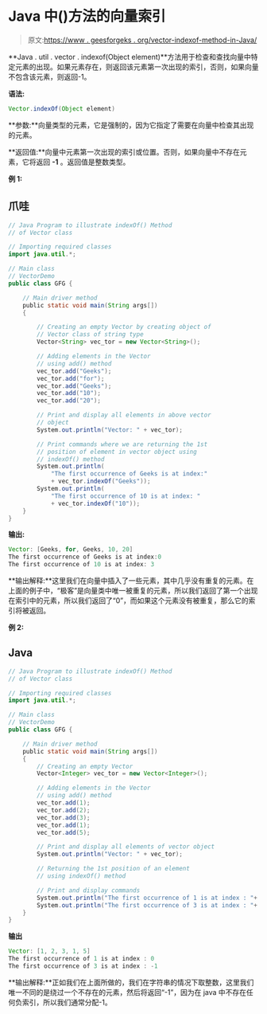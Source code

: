 # Java 中()方法的向量索引

> 原文:[https://www . geesforgeks . org/vector-indexof-method-in-Java/](https://www.geeksforgeeks.org/vector-indexof-method-in-java/)

**Java . util . vector . indexof(Object element)**方法用于检查和查找向量中特定元素的出现。如果元素存在，则返回该元素第一次出现的索引，否则，如果向量不包含该元素，则返回-1。

**语法:**

```java
Vector.indexOf(Object element)
```

**参数:**向量类型的元素，它是强制的，因为它指定了需要在向量中检查其出现的元素。

**返回值:**向量中元素第一次出现的索引或位置。否则，如果向量中不存在元素，它将返回 **-1** 。返回值是整数类型。

**例 1:**

## 爪哇

```java
// Java Program to illustrate indexOf() Method
// of Vector class

// Importing required classes
import java.util.*;

// Main class
// VectorDemo
public class GFG {

    // Main driver method
    public static void main(String args[])
    {

        // Creating an empty Vector by creating object of
        // Vector class of string type
        Vector<String> vec_tor = new Vector<String>();

        // Adding elements in the Vector
        // using add() method
        vec_tor.add("Geeks");
        vec_tor.add("for");
        vec_tor.add("Geeks");
        vec_tor.add("10");
        vec_tor.add("20");

        // Print and display all elements in above vector
        // object
        System.out.println("Vector: " + vec_tor);

        // Print commands where we are returning the 1st
        // position of element in vector object using
        // indexOf() method
        System.out.println(
            "The first occurrence of Geeks is at index:"
            + vec_tor.indexOf("Geeks"));
        System.out.println(
            "The first occurrence of 10 is at index: "
            + vec_tor.indexOf("10"));
    }
}
```

**输出:**

```java
Vector: [Geeks, for, Geeks, 10, 20]
The first occurrence of Geeks is at index:0
The first occurrence of 10 is at index: 3
```

**输出解释:**这里我们在向量中插入了一些元素，其中几乎没有重复的元素。在上面的例子中，“极客”是向量类中唯一被重复的元素，所以我们返回了第一个出现在索引中的元素，所以我们返回了“0”，而如果这个元素没有被重复，那么它的索引将被返回。

**例 2:**

## Java

```java
// Java Program to illustrate indexOf() Method
// of Vector class

// Importing required classes
import java.util.*;

// Main class
// VectorDemo
public class GFG {

    // Main driver method
    public static void main(String args[])
    {
        // Creating an empty Vector
        Vector<Integer> vec_tor = new Vector<Integer>();

        // Adding elements in the Vector
        // using add() method
        vec_tor.add(1);
        vec_tor.add(2);
        vec_tor.add(3);
        vec_tor.add(1);
        vec_tor.add(5);

        // Print and display all elements of vector object
        System.out.println("Vector: " + vec_tor);

        // Returning the 1st position of an element
        // using indexOf() method

        // Print and display commands
        System.out.println("The first occurrence of 1 is at index : "+ vec_tor.indexOf(1));
        System.out.println("The first occurrence of 3 is at index : "+ vec_tor.indexOf(7));
    }
}
```

**输出**

```java
Vector: [1, 2, 3, 1, 5]
The first occurrence of 1 is at index : 0
The first occurrence of 3 is at index : -1
```

**输出解释:**正如我们在上面所做的，我们在字符串的情况下取整数，这里我们唯一不同的是绕过一个不存在的元素，然后将返回“-1”，因为在 java 中不存在任何负索引，所以我们通常分配-1。